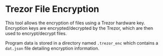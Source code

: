 # Trezor File Encryption
This tool allows the encryption of files using a Trezor hardware key. 
Encryption keys are encrypted/decrypted by the Trezor, which are then used to encrypt/decrypt files.

Program data is stored in a directory named `.trezor_enc` which contains a `dat.json` file detailing encryption information.
